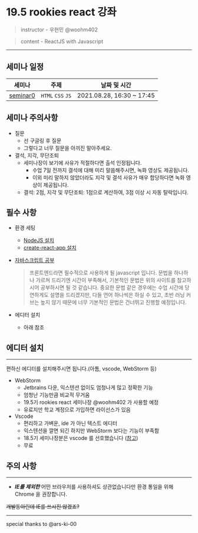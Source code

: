 # 19.5 rookies react 강좌

> instructor - 우현민 @woohm402

> content - ReactJS with Javascript

---

## 세미나 일정


| 세미나 | 주제 | 날짜 및 시간 |
| --- | --- | --- |
| [seminar0](seminar-0) | `HTML` `CSS` `JS` | 2021.08.28, 16:30 ~ 17:45 |


## 세미나 주의사항
- 질문
  - 선 구글링 후 질문
  - 그렇다고 너무 질문을 아끼진 말아주세요.
- 결석, 지각, 무단조퇴
  - 세미나장이 보기에 사유가 적절하다면 출석 인정됩니다.
    - 수업 7일 전까지 결석에 대해 미리 말씀해주시면, 녹화 영상도 제공됩니다.
    - 이외 미리 말하지 않았더라도 지각 및 결석 사유가 매우 합당하다면 녹화 영상이 제공됩니다.
  - 결석: 2점, 지각 및 무단조퇴: 1점으로 계산하여, 3점 이상 시 자동 탈락입니다.

## 필수 사항
- 환경 세팅
  - [NodeJS 설치](https://ooeunz.tistory.com/5)
  - [create-react-app 설치](https://create-react-app.dev/docs/getting-started/)
  
- [자바스크립트 공부](https://learnjs.vlpt.us/)
  
  > 프론트엔드라면 필수적으로 사용하게 될 javascript 입니다.
  문법을 하나하나 가르쳐 드리기엔 시간이 부족해서, 기본적인 문법은 위의 사이트를 참고하시어 공부하시면 될 것 같습니다.
  중요한 문법 같은 경우에는 수업 시간에 당연하게도 설명을 드리겠지만,
  다들 언어 하나씩은 하실 수 있고, 초반 러닝 커브는 높지 않기 때문에 너무 기본적인 문법은 건너뛰고 진행할 예정입니다.
  
- 에디터 설치
  - 아래 참조

## 에디터 설치

----------------------------------

편하신 에디터를 설치해주시면 됩니다.(아톰, vscode, WebStorm 등)
- WebStorm
  - Jetbrains 다운, 익스텐션 없이도 엄청나게 많고 정확한 기능
  - 엄청난 기능만큼 비교적 무거움
  - 19.5기 rookies react 세미나장 @woohm402 가 사용할 예정
  - 유료지만 학교 계정으로 가입하면 라이선스가 있음
- Vscode
  - 편리하고 가벼운, ide 가 아닌 텍스트 에디터
  - 익스텐션을 깔면 되긴 하지만 WebStorm 보다는 기능이 부족함
  - 18.5기 세미나장분은 vscode 를 선호했습니다 ([참고](https://github.com/wafflestudio/18.5-rookies/tree/master/frontend#%EC%97%90%EB%94%94%ED%84%B0-%EC%84%A4%EC%B9%98))
  - 무료

## 주의 사항

----------------------------------
- ***IE를 제외한*** 어떤 브라우저를 사용하셔도 상관없습니다만 환경 통일을 위해 Chrome 을 권장합니다.
  
~~개발동아린데 IE를 쓰시진 않겠죠?~~

---
special thanks to @ars-ki-00
